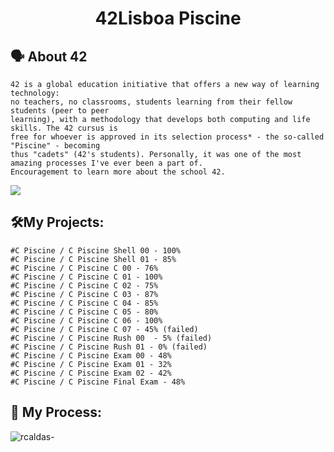 <h1 align="center">
	42Lisboa Piscine
</h1>

## 🗣️ About 42

	42 is a global education initiative that offers a new way of learning technology:
	no teachers, no classrooms, students learning from their fellow students (peer to peer
	learning), with a methodology that develops both computing and life skills. The 42 cursus is
	free for whoever is approved in its selection process* - the so-called "Piscine" - becoming
	thus "cadets" (42's students). Personally, it was one of the most amazing processes I've ever been a part of.
	Encouragement to learn more about the school 42.

  <img src="https://static.globalnoticias.pt/dv/image.jpg?brand=DV&type=generate&guid=4d14058e-7e5f-4322-ad90-fb269b89bf09">


## 🛠️My Projects:

	#C Piscine / C Piscine Shell 00 - 100% 
	#C Piscine / C Piscine Shell 01 - 85%
	#C Piscine / C Piscine C 00 - 76% 
	#C Piscine / C Piscine C 01 - 100% 
	#C Piscine / C Piscine C 02 - 75%
	#C Piscine / C Piscine C 03 - 87% 
	#C Piscine / C Piscine C 04 - 85% 
	#C Piscine / C Piscine C 05 - 80% 
	#C Piscine / C Piscine C 06 - 100% 
	#C Piscine / C Piscine C 07 - 45% (failed) 
	#C Piscine / C Piscine Rush 00  - 5% (failed) 
	#C Piscine / C Piscine Rush 01 - 0% (failed) 
	#C Piscine / C Piscine Exam 00 - 48% 
	#C Piscine / C Piscine Exam 01 - 32% 
	#C Piscine / C Piscine Exam 02 - 42% 
	#C Piscine / C Piscine Final Exam - 48%
  
  
## 🌌 My Process:
  <img align="center" alt="rcaldas-" src="https://cdn.discordapp.com/attachments/1059801232010645557/1059874277098266635/Lista_processos_42Lisboa.png">
